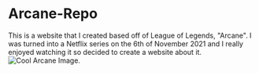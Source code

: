 # Arcane-Repo
This is a website that I created based off of League of Legends, "Arcane". I was turned into a Netflix series on the 6th of November 2021 and I really enjoyed watching it so decided to create a website about it.
![Cool Arcane Image.](https://d2w9rnfcy7mm78.cloudfront.net/35836458/original_d2cb3d026303f29f505e14ad8d8d056e.png?1744094180?bc=0)